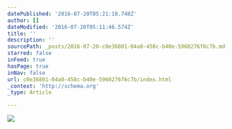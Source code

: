 ```yaml
---
datePublished: '2016-07-20T05:21:18.748Z'
author: []
dateModified: '2016-07-20T05:11:46.574Z'
title: ''
description: ''
sourcePath: _posts/2016-07-20-c0e36801-04a0-458c-b40e-5960276f6c7b.md
starred: false
inFeed: true
hasPage: true
inNav: false
url: c0e36801-04a0-458c-b40e-5960276f6c7b/index.html
_context: 'http://schema.org'
_type: Article

---
```

![](https://imgflo.herokuapp.com/graph/vahj1ThiexotieMo/166fe21344886478a930ef995e435dd2/croprotate.jpg?cropheight=4001&cropwidth=6000&degrees=0&input=https%3A%2F%2Fthe-grid-user-content.s3-us-west-2.amazonaws.com%2Fd311c75c-e68f-4a3d-83ea-a7c2ad137cf6.jpg&x=0&y=0)